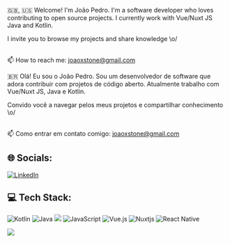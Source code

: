 🇬🇧, 🇺🇸
Welcome! I'm João Pedro. I'm a software developer who loves contributing to open source projects. I currently work with Vue/Nuxt JS Java and Kotlin.

I invite you to browse my projects and share knowledge \o/

<br>📫 How to reach me: joaoxstone@gmail.com

🇧🇷
Olá! Eu sou o João Pedro. Sou um desenvolvedor de software que adora contribuir com projetos de código aberto. Atualmente trabalho com Vue/Nuxt JS, Java e Kotlin.

Convido você a navegar pelos meus projetos e compartilhar conhecimento \o/

<br>📫 Como entrar em contato comigo: joaoxstone@gmail.com


## 🌐 Socials:
[![LinkedIn](https://img.shields.io/badge/LinkedIn-%230077B5.svg??style=flat-square&logo=linkedin&logoColor=white)](https://www.linkedin.com/in/joao-psv/) 

## 💻 Tech Stack:
![Kotlin](https://img.shields.io/badge/kotlin-%237F52FF.svg?style=flat-square&logo=kotlin&logoColor=white) ![Java](https://img.shields.io/badge/java-%23ED8B00.svg?style=flat-square&logo=openjdk&logoColor=white)
<img src="https://img.shields.io/badge/android-%233DDC84.svg?&style=flat-square&logo=android&logoColor=black" /> ![JavaScript](https://img.shields.io/badge/javascript-%23323330.svg?style=flat-square&logo=javascript&logoColor=%23F7DF1E) ![Vue.js](https://img.shields.io/badge/vue.js-%2335495e.svg?style=flat-square&logo=vuedotjs&logoColor=%234FC08D) ![Nuxtjs](https://img.shields.io/badge/Nuxt-002E3B?style=flat-square&logo=nuxtdotjs&logoColor=#00DC82) ![React Native](https://img.shields.io/badge/react_native-%2320232a.svg?style=flat-square&logo=react&logoColor=%2361DAFB)

![](https://github-readme-stats.vercel.app/api/top-langs/?username=jotape-exe&theme=vue-dark&hide_border=false&include_all_commits=true&count_private=true&layout=compact)











